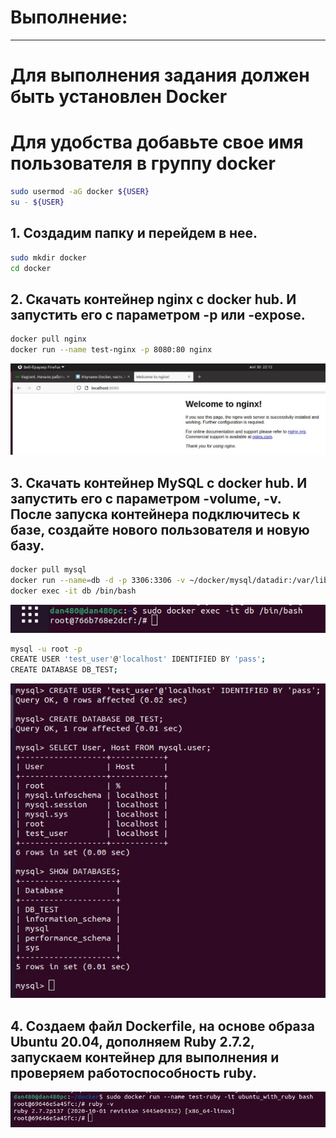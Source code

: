 # Выполнение:
************
# Для выполнения задания должен быть установлен Docker
# Для удобства добавьте свое имя пользователя в группу docker
```sh
sudo usermod -aG docker ${USER}
su - ${USER}
````

## 1. Создадим папку и перейдем в нее.  
   ```sh  
   sudo mkdir docker
   cd docker
   ```  
## 2. Скачать контейнер nginx с docker hub. И запустить его с параметром -p или -expose.
   ```sh
   docker pull nginx
   docker run --name test-nginx -p 8080:80 nginx
   ```
   <img src="https://github.com/dan480/DevOps_courses/blob/main/1.Containers-VMs/1.2.Docker/nginx.jpg" />  
   
## 3. Скачать контейнер MySQL с docker hub. И запустить его с параметром -volume, -v. После запуска контейнера подключитесь к базе, создайте нового пользователя и новую базу.  

   ```sh  
   docker pull mysql  
   docker run --name=db -d -p 3306:3306 -v ~/docker/mysql/datadir:/var/lib/mysql -e MYSQL_ROOT_PASSWORD=123 mysql  
   docker exec -it db /bin/bash  
   ```     
   <img src="https://github.com/dan480/DevOps_courses/blob/main/1.Containers-VMs/1.2.Docker/mysql.jpg" />  
   
   ```sh  
   mysql -u root -p
   CREATE USER 'test_user'@'localhost' IDENTIFIED BY 'pass';
   CREATE DATABASE DB_TEST;
   ```
   
   <img src="https://github.com/dan480/DevOps_courses/blob/main/1.Containers-VMs/1.2.Docker/DB_TEST.jpg" />  
   
## 4. Создаем файл Dockerfile, на основе образа Ubuntu 20.04, дополняем Ruby 2.7.2, запускаем контейнер для выполнения и проверяем работоспособность ruby.  
   <img src="https://github.com/dan480/DevOps_courses/blob/main/1.Containers-VMs/1.2.Docker/ruby.jpg" />
   
